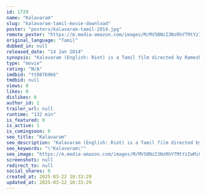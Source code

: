 ```yaml
---
id: 1729
name: "Kalavaram"
slug: "kalavaram-tamil-movie-download"
poster: "posters/kalavaram-tamil-2014.jpg"
remote_poster: "https://m.media-amazon.com/images/M/MV5BNzI3NzRhYTMtYzIwMi00ZjYyLThkZjItYWI5OWJhMmI5ZTFlXkEyXkFqcGdeQXVyNTM3MDMyMDQ@._V1_SX300.jpg"
original_language: "Tamil"
dubbed_in: null
released_date: "14 Jan 2014"
synopsis: "Kalavaram (English: Riot) is a Tamil film directed by Ramesh Selvan. The films begins with goons having incited riots in Madhurai and are let off due to absence of proof. The four students turn to witness for the families of riot-..."
type: "movie"
rating: "N/A"
imdbid: "tt8076966"
tmdbid: null
views: 0
likes: 0
dislikes: 0
author_id: 1
trailer_url: null
runtime: "132 min"
is_featured: 0
is_active: 1
is_comingsoon: 0
seo_title: "Kalavaram"
seo_description: "Kalavaram (English: Riot) is a Tamil film directed by Ramesh Selvan. The films begins with goons having incited riots in Madhurai and are let off due to absence of proof. The four students turn to witness for the families of riot-..."
seo_keywords: "\"Kalavaram\""
seo_image: "https://m.media-amazon.com/images/M/MV5BNzI3NzRhYTMtYzIwMi00ZjYyLThkZjItYWI5OWJhMmI5ZTFlXkEyXkFqcGdeQXVyNTM3MDMyMDQ@._V1_SX300.jpg"
screenshots: null
redirect_to: null
social_shares: 0
created_at: 2025-03-22 10:33:29
updated_at: 2025-03-22 10:33:29
---
```


